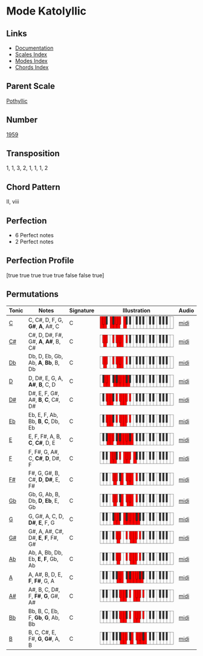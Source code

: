 # Mode Katolyllic

## Links

- [Documentation](README.md)
- [Scales Index](Scales.md)
- [Modes Index](Modes.md)
- [Chords Index](Chords.md)

## Parent Scale

[Pothyllic](ScalePothyllic.md)

## Number

[1959](https://ianring.com/musictheory/scales/1959)

## Transposition

1, 1, 3, 2, 1, 1, 1, 2

## Chord Pattern

II, viii

## Perfection

- 6 Perfect notes
- 2 Perfect notes

## Perfection Profile

[true true true true true false false true]

## Permutations

| Tonic | Notes | Signature | Illustration | Audio |
|-------|-------|-----------|--------------|-------|
| [C](ModeCNaturalKatolyllic.md) | C, C#, D, F, G, **G#**, **A**, A#, C | C | ![CNaturalKatolyllic](ModeCNaturalKatolyllic.png) | [midi](https://github.com/edipermadi/music/blob/main/docs/ModeCNaturalKatolyllic.mid?raw=true) |
| [C#](ModeCSharpKatolyllic.md) | C#, D, D#, F#, G#, **A**, **A#**, B, C# | C | ![CSharpKatolyllic](ModeCSharpKatolyllic.png) | [midi](https://github.com/edipermadi/music/blob/main/docs/ModeCSharpKatolyllic.mid?raw=true) |
| [Db](ModeDFlatKatolyllic.md) | Db, D, Eb, Gb, Ab, **A**, **Bb**, B, Db | C | ![DFlatKatolyllic](ModeDFlatKatolyllic.png) | [midi](https://github.com/edipermadi/music/blob/main/docs/ModeDFlatKatolyllic.mid?raw=true) |
| [D](ModeDNaturalKatolyllic.md) | D, D#, E, G, A, **A#**, **B**, C, D | C | ![DNaturalKatolyllic](ModeDNaturalKatolyllic.png) | [midi](https://github.com/edipermadi/music/blob/main/docs/ModeDNaturalKatolyllic.mid?raw=true) |
| [D#](ModeDSharpKatolyllic.md) | D#, E, F, G#, A#, **B**, **C**, C#, D# | C | ![DSharpKatolyllic](ModeDSharpKatolyllic.png) | [midi](https://github.com/edipermadi/music/blob/main/docs/ModeDSharpKatolyllic.mid?raw=true) |
| [Eb](ModeEFlatKatolyllic.md) | Eb, E, F, Ab, Bb, **B**, **C**, Db, Eb | C | ![EFlatKatolyllic](ModeEFlatKatolyllic.png) | [midi](https://github.com/edipermadi/music/blob/main/docs/ModeEFlatKatolyllic.mid?raw=true) |
| [E](ModeENaturalKatolyllic.md) | E, F, F#, A, B, **C**, **C#**, D, E | C | ![ENaturalKatolyllic](ModeENaturalKatolyllic.png) | [midi](https://github.com/edipermadi/music/blob/main/docs/ModeENaturalKatolyllic.mid?raw=true) |
| [F](ModeFNaturalKatolyllic.md) | F, F#, G, A#, C, **C#**, **D**, D#, F | C | ![FNaturalKatolyllic](ModeFNaturalKatolyllic.png) | [midi](https://github.com/edipermadi/music/blob/main/docs/ModeFNaturalKatolyllic.mid?raw=true) |
| [F#](ModeFSharpKatolyllic.md) | F#, G, G#, B, C#, **D**, **D#**, E, F# | C | ![FSharpKatolyllic](ModeFSharpKatolyllic.png) | [midi](https://github.com/edipermadi/music/blob/main/docs/ModeFSharpKatolyllic.mid?raw=true) |
| [Gb](ModeGFlatKatolyllic.md) | Gb, G, Ab, B, Db, **D**, **Eb**, E, Gb | C | ![GFlatKatolyllic](ModeGFlatKatolyllic.png) | [midi](https://github.com/edipermadi/music/blob/main/docs/ModeGFlatKatolyllic.mid?raw=true) |
| [G](ModeGNaturalKatolyllic.md) | G, G#, A, C, D, **D#**, **E**, F, G | C | ![GNaturalKatolyllic](ModeGNaturalKatolyllic.png) | [midi](https://github.com/edipermadi/music/blob/main/docs/ModeGNaturalKatolyllic.mid?raw=true) |
| [G#](ModeGSharpKatolyllic.md) | G#, A, A#, C#, D#, **E**, **F**, F#, G# | C | ![GSharpKatolyllic](ModeGSharpKatolyllic.png) | [midi](https://github.com/edipermadi/music/blob/main/docs/ModeGSharpKatolyllic.mid?raw=true) |
| [Ab](ModeAFlatKatolyllic.md) | Ab, A, Bb, Db, Eb, **E**, **F**, Gb, Ab | C | ![AFlatKatolyllic](ModeAFlatKatolyllic.png) | [midi](https://github.com/edipermadi/music/blob/main/docs/ModeAFlatKatolyllic.mid?raw=true) |
| [A](ModeANaturalKatolyllic.md) | A, A#, B, D, E, **F**, **F#**, G, A | C | ![ANaturalKatolyllic](ModeANaturalKatolyllic.png) | [midi](https://github.com/edipermadi/music/blob/main/docs/ModeANaturalKatolyllic.mid?raw=true) |
| [A#](ModeASharpKatolyllic.md) | A#, B, C, D#, F, **F#**, **G**, G#, A# | C | ![ASharpKatolyllic](ModeASharpKatolyllic.png) | [midi](https://github.com/edipermadi/music/blob/main/docs/ModeASharpKatolyllic.mid?raw=true) |
| [Bb](ModeBFlatKatolyllic.md) | Bb, B, C, Eb, F, **Gb**, **G**, Ab, Bb | C | ![BFlatKatolyllic](ModeBFlatKatolyllic.png) | [midi](https://github.com/edipermadi/music/blob/main/docs/ModeBFlatKatolyllic.mid?raw=true) |
| [B](ModeBNaturalKatolyllic.md) | B, C, C#, E, F#, **G**, **G#**, A, B | C | ![BNaturalKatolyllic](ModeBNaturalKatolyllic.png) | [midi](https://github.com/edipermadi/music/blob/main/docs/ModeBNaturalKatolyllic.mid?raw=true) |
